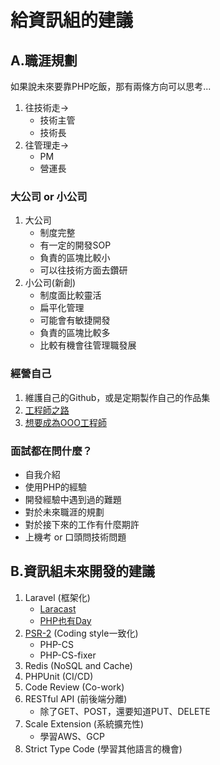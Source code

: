 # 給資訊組的建議

## A.職涯規劃
如果說未來要靠PHP吃飯，那有兩條方向可以思考...

1. 往技術走→
    * 技術主管
    * 技術長
2. 往管理走→
    * PM
    * 營運長

### 大公司 or 小公司

1. 大公司
    * 制度完整
    * 有一定的開發SOP
    * 負責的區塊比較小
    * 可以往技術方面去鑽研
2. 小公司(新創)
    * 制度面比較靈活
    * 扁平化管理
    * 可能會有敏捷開發
    * 負責的區塊比較多
    * 比較有機會往管理職發展

### 經營自己

1. 維護自己的Github，或是定期製作自己的作品集
2. [工程師之路](https://github.com/goodjack/developer-roadmap-chinese)
3. [想要成為OOO工程師](https://embed.coggle.it/diagram/W6hVhQWWyd68783i/t/%E6%83%B3%E8%A6%81%E6%88%90%E7%82%BA%E5%89%8D%E7%AB%AF%E5%B7%A5%E7%A8%8B%E5%B8%AB/60358a9736d2f3eb40119912a090c2068434bbabf1ca27849581facf5add2636)

### 面試都在問什麼？

* 自我介紹
* 使用PHP的經驗
* 開發經驗中遇到過的難題
* 對於未來職涯的規劃
* 對於接下來的工作有什麼期許
* 上機考 or 口頭問技術問題

## B.資訊組未來開發的建議

1. Laravel (框架化)
    * [Laracast](https://laracasts.com/series/laravel-from-scratch-2018)
    * [PHP也有Day](https://community.laravel-dojo.com/phptheday)
2. [PSR-2](https://oomusou.io/php/php-psr2/) (Coding style一致化)
    * PHP-CS
    * PHP-CS-fixer
3. Redis (NoSQL and Cache)
4. PHPUnit (CI/CD)
5. Code Review (Co-work)
6. RESTful API (前後端分離)
    * 除了GET、POST，還要知道PUT、DELETE
7. Scale Extension (系統擴充性)
    * 學習AWS、GCP
8. Strict Type Code (學習其他語言的機會)

